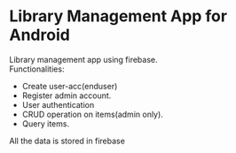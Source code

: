 # Library Management App for Android


Library management app using firebase. <br>
Functionalities:
<ul>
  <li>Create user-acc(enduser)</li>
  <li>Register admin account.</li>
  <li>User authentication</li>
  <li>CRUD operation on items(admin only).</li>
  <li>Query items.</li>
</ul>
All the data is stored in firebase
